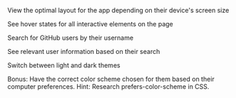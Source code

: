 View the optimal layout for the app depending on their device's screen size

See hover states for all interactive elements on the page

Search for GitHub users by their username

See relevant user information based on their search

Switch between light and dark themes

Bonus: Have the correct color scheme chosen for them based on their computer preferences. Hint: Research prefers-color-scheme in CSS.

